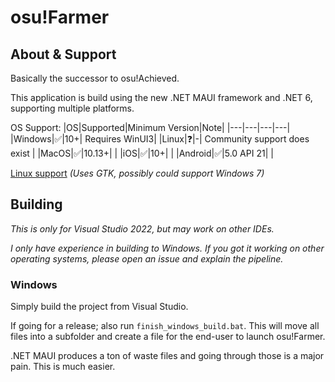 # osu!Farmer

## About & Support

Basically the successor to osu!Achieved.

This application is build using the new .NET MAUI framework and .NET 6, supporting multiple platforms.

OS Support:
|OS|Supported|Minimum Version|Note|
|---|---|---|---|
|Windows|✅|10+| Requires WinUI3|
|Linux|❓|-| Community support does exist |
|MacOS|✅|10.13+| |
|iOS|✅|10+| |
|Android|✅|5.0 API 21| |

[Linux support](https://github.com/jsuarezruiz/maui-linux) *(Uses GTK, possibly could support Windows 7)*

## Building
*This is only for Visual Studio 2022, but may work on other IDEs.*

*I only have experience in building to Windows. If you got it working on other operating systems, please open an issue and explain the pipeline.*

### Windows
Simply build the project from Visual Studio.

If going for a release; also run ``` finish_windows_build.bat ```.
This will move all files into a subfolder and create a file for the end-user to launch osu!Farmer.

.NET MAUI produces a ton of waste files and going through those is a major pain. This is much easier.
